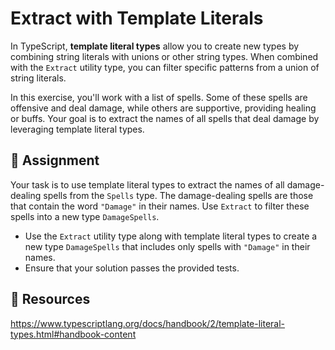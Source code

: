 # Extract with Template Literals

In TypeScript, **template literal types** allow you to create new types by combining string literals with unions or other string types. When combined with the `Extract` utility type, you can filter specific patterns from a union of string literals.

In this exercise, you'll work with a list of spells. Some of these spells are offensive and deal damage, while others are supportive, providing healing or buffs. Your goal is to extract the names of all spells that deal damage by leveraging template literal types.

## 🎯 Assignment

Your task is to use template literal types to extract the names of all damage-dealing spells from the `Spells` type. The damage-dealing spells are those that contain the word `"Damage"` in their names. Use `Extract` to filter these spells into a new type `DamageSpells`.

- Use the `Extract` utility type along with template literal types to create a new type `DamageSpells` that includes only spells with `"Damage"` in their names.
- Ensure that your solution passes the provided tests.

## 🧩 Resources

https://www.typescriptlang.org/docs/handbook/2/template-literal-types.html#handbook-content